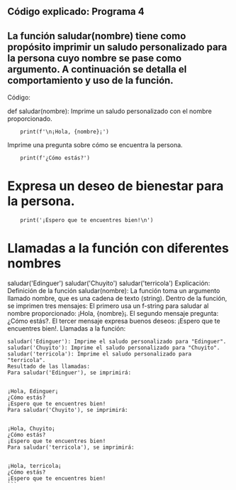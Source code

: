 ## Código explicado: Programa 4
## La función saludar(nombre) tiene como propósito imprimir un saludo personalizado para la persona cuyo nombre se pase como argumento. A continuación se detalla el comportamiento y uso de la función.

Código:

def saludar(nombre):
Imprime un saludo personalizado con el nombre proporcionado.
```
    print(f'\n¡Hola, {nombre}¡')
```

Imprime una pregunta sobre cómo se encuentra la persona.
``` 
    print(f'¿Cómo estás?')
```

# Expresa un deseo de bienestar para la persona.
```
    print('¡Espero que te encuentres bien!\n')  
```
# Llamadas a la función con diferentes nombres
saludar('Edinguer')
saludar('Chuyito')
saludar('terricola')
Explicación:
Definición de la función saludar(nombre):
La función toma un argumento llamado nombre, que es una cadena de texto (string).
Dentro de la función, se imprimen tres mensajes:
El primero usa un f-string para saludar al nombre proporcionado: ¡Hola, {nombre}¡.
El segundo mensaje pregunta: ¿Cómo estás?.
El tercer mensaje expresa buenos deseos: ¡Espero que te encuentres bien!.
Llamadas a la función:
``````
saludar('Edinguer'): Imprime el saludo personalizado para "Edinguer".
saludar('Chuyito'): Imprime el saludo personalizado para "Chuyito".
saludar('terricola'): Imprime el saludo personalizado para "terricola".
Resultado de las llamadas:
Para saludar('Edinguer'), se imprimirá:


¡Hola, Edinguer¡
¿Cómo estás?
¡Espero que te encuentres bien!
Para saludar('Chuyito'), se imprimirá:


¡Hola, Chuyito¡
¿Cómo estás?
¡Espero que te encuentres bien!
Para saludar('terricola'), se imprimirá:


¡Hola, terricola¡
¿Cómo estás?
¡Espero que te encuentres bien!
```
